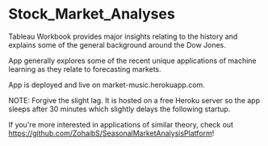 # Stock_Market_Analyses
Tableau Workbook provides major insights relating to the history and explains some of the general background around the Dow Jones.

App generally explores some of the recent unique applications of machine learning as they relate to forecasting markets.

App is deployed and live on market-music.herokuapp.com.

NOTE: Forgive the slight lag. It is hosted on a free Heroku server so the app sleeps after 30 minutes which slightly delays the following startup.



If you're more interested in applications of similar theory, check out https://github.com/ZohaibS/SeasonalMarketAnalysisPlatform!


